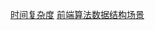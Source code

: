 <!--
 * @Author: DaiLinBo
 * @Date: 2020-06-14 17:30:51
 * @LastEditTime: 2020-06-16 12:16:39
 * @LastEditors: DaiLinBo
 * @Description: 
--> 
[时间复杂度](../classify/arithmetic/timeComplexity.md)
[前端算法数据结构场景](../classify/arithmetic/front-end.md)